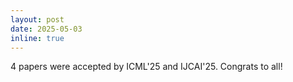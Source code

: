```yaml
---
layout: post
date: 2025-05-03
inline: true
---
```

4 papers were accepted by ICML'25 and IJCAI'25. Congrats to all!